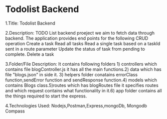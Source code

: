# Todolist Backend

1.Title: Todolist Backend

2.Description: TODO List backend proeject we aim to fetch data through backend.
The application provides end points for the following CRUD operation
Create a task
Read all tasks
Read a single task based on a taskId sent in a route parameter
Update the status of task from pending to complete.
Delete a task

3.Folder/File Description: It contains following folders 1) controllers which contains file blogController.js it has all the main functions.2) data which has file "blogs.json" in side it. 3) helpers folder conatains errorClass function,sendError function and sendResponse function.4) models which contains Blogs class.5)routes which has blogRoutes file it specifies routes and which request contains what functionality in it.6) app folder contains all the things required to start the express.

4.Technologies Used: Nodejs,Postman,Express,mongoDb, Mongodb Compass
